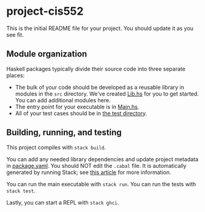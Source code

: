 # project-cis552
This is the initial README file for your project. You should update it as you
see fit.

## Module organization

Haskell packages typically divide their source code into three separate places:
  - The bulk of your code should be developed as a reusable library in modules in the `src` directory. We've created [Lib.hs](src/Lib.hs) for you to get started. You can add additional modules here.
  - The entry point for your executable is in [Main.hs](app/Main.hs). 
  - All of your test cases should be in [the test directory](test/Spec.hs).



## Building, running, and testing

This project compiles with `stack build`. 

You can add any needed library dependencies and update project metadata in [package.yaml](package.yaml). You should NOT edit the `.cabal` file. It is automatically generated by running Stack; see [this article](https://docs.haskellstack.org/en/stable/stack_yaml_vs_cabal_package_file/) for more information.

You can run the main executable with `stack run`.
You can run the tests with `stack test`. 

Lastly, you can start a REPL with `stack ghci`.
